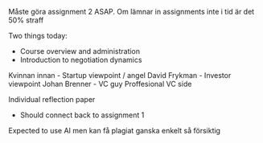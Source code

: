 Måste göra assignment 2 ASAP.
Om lämnar in assignments inte i tid är det 50% straff

Two things today:
- Course overview and administration
- Introduction to negotiation dynamics

Kvinnan innan - Startup viewpoint / angel
David Frykman - Investor viewpoint
Johan Brenner - VC guy Proffesional VC side


Individual reflection paper
- Should connect back to assignment 1

Expected to use AI men kan få plagiat ganska enkelt så försiktig


